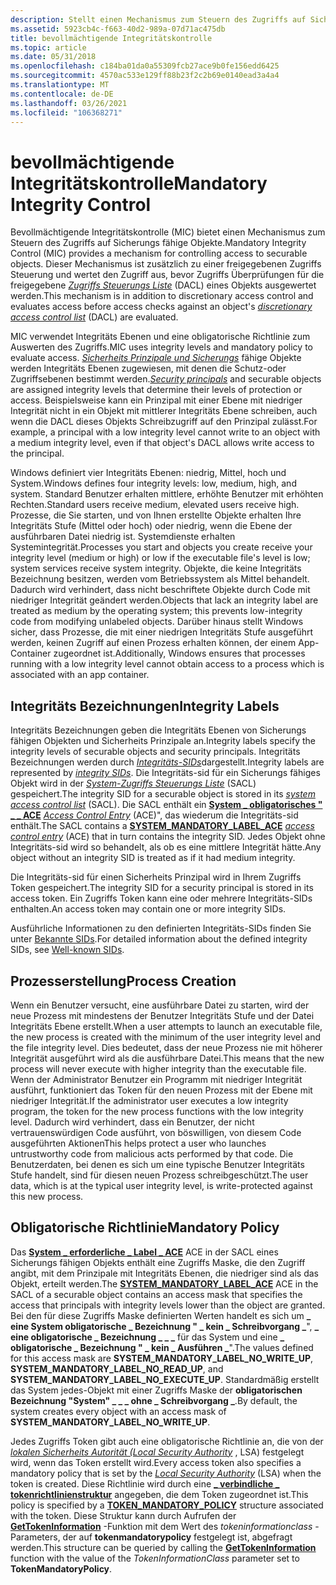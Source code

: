 ```yaml
---
description: Stellt einen Mechanismus zum Steuern des Zugriffs auf Sicherungs fähige Objekte bereit.
ms.assetid: 5923cb4c-f663-40d2-989a-07d71ac475db
title: bevollmächtigende Integritätskontrolle
ms.topic: article
ms.date: 05/31/2018
ms.openlocfilehash: c184ba01da0a55309fcb27ace9b0fe156edd6425
ms.sourcegitcommit: 4570ac533e129ff88b23f2c2b69e0140ead3a4a4
ms.translationtype: MT
ms.contentlocale: de-DE
ms.lasthandoff: 03/26/2021
ms.locfileid: "106368271"
---
```

# <a name="mandatory-integrity-control"></a><span data-ttu-id="d6bc3-103">bevollmächtigende Integritätskontrolle</span><span class="sxs-lookup"><span data-stu-id="d6bc3-103">Mandatory Integrity Control</span></span>

<span data-ttu-id="d6bc3-104">Bevollmächtigende Integritätskontrolle (MIC) bietet einen Mechanismus zum Steuern des Zugriffs auf Sicherungs fähige Objekte.</span><span class="sxs-lookup"><span data-stu-id="d6bc3-104">Mandatory Integrity Control (MIC) provides a mechanism for controlling access to securable objects.</span></span> <span data-ttu-id="d6bc3-105">Dieser Mechanismus ist zusätzlich zu einer freigegebenen Zugriffs Steuerung und wertet den Zugriff aus, bevor Zugriffs Überprüfungen für die freigegebene [*Zugriffs Steuerungs Liste*](/windows/desktop/SecGloss/d-gly) (DACL) eines Objekts ausgewertet werden.</span><span class="sxs-lookup"><span data-stu-id="d6bc3-105">This mechanism is in addition to discretionary access control and evaluates access before access checks against an object's [*discretionary access control list*](/windows/desktop/SecGloss/d-gly) (DACL) are evaluated.</span></span>

<span data-ttu-id="d6bc3-106">MIC verwendet Integritäts Ebenen und eine obligatorische Richtlinie zum Auswerten des Zugriffs.</span><span class="sxs-lookup"><span data-stu-id="d6bc3-106">MIC uses integrity levels and mandatory policy to evaluate access.</span></span> <span data-ttu-id="d6bc3-107">[*Sicherheits Prinzipale und Sicherungs*](/windows/desktop/SecGloss/s-gly) fähige Objekte werden Integritäts Ebenen zugewiesen, mit denen die Schutz-oder Zugriffsebenen bestimmt werden.</span><span class="sxs-lookup"><span data-stu-id="d6bc3-107">[*Security principals*](/windows/desktop/SecGloss/s-gly) and securable objects are assigned integrity levels that determine their levels of protection or access.</span></span> <span data-ttu-id="d6bc3-108">Beispielsweise kann ein Prinzipal mit einer Ebene mit niedriger Integrität nicht in ein Objekt mit mittlerer Integritäts Ebene schreiben, auch wenn die DACL dieses Objekts Schreibzugriff auf den Prinzipal zulässt.</span><span class="sxs-lookup"><span data-stu-id="d6bc3-108">For example, a principal with a low integrity level cannot write to an object with a medium integrity level, even if that object's DACL allows write access to the principal.</span></span>

<span data-ttu-id="d6bc3-109">Windows definiert vier Integritäts Ebenen: niedrig, Mittel, hoch und System.</span><span class="sxs-lookup"><span data-stu-id="d6bc3-109">Windows defines four integrity levels: low, medium, high, and system.</span></span> <span data-ttu-id="d6bc3-110">Standard Benutzer erhalten mittlere, erhöhte Benutzer mit erhöhten Rechten.</span><span class="sxs-lookup"><span data-stu-id="d6bc3-110">Standard users receive medium, elevated users receive high.</span></span> <span data-ttu-id="d6bc3-111">Prozesse, die Sie starten, und von Ihnen erstellte Objekte erhalten Ihre Integritäts Stufe (Mittel oder hoch) oder niedrig, wenn die Ebene der ausführbaren Datei niedrig ist. Systemdienste erhalten Systemintegrität.</span><span class="sxs-lookup"><span data-stu-id="d6bc3-111">Processes you start and objects you create receive your integrity level (medium or high) or low if the executable file's level is low; system services receive system integrity.</span></span> <span data-ttu-id="d6bc3-112">Objekte, die keine Integritäts Bezeichnung besitzen, werden vom Betriebssystem als Mittel behandelt. Dadurch wird verhindert, dass nicht beschriftete Objekte durch Code mit niedriger Integrität geändert werden.</span><span class="sxs-lookup"><span data-stu-id="d6bc3-112">Objects that lack an integrity label are treated as medium by the operating system; this prevents low-integrity code from modifying unlabeled objects.</span></span> <span data-ttu-id="d6bc3-113">Darüber hinaus stellt Windows sicher, dass Prozesse, die mit einer niedrigen Integritäts Stufe ausgeführt werden, keinen Zugriff auf einen Prozess erhalten können, der einem App-Container zugeordnet ist.</span><span class="sxs-lookup"><span data-stu-id="d6bc3-113">Additionally, Windows ensures that processes running with a low integrity level cannot obtain access to a process which is associated with an app container.</span></span>

## <a name="integrity-labels"></a><span data-ttu-id="d6bc3-114">Integritäts Bezeichnungen</span><span class="sxs-lookup"><span data-stu-id="d6bc3-114">Integrity Labels</span></span>

<span data-ttu-id="d6bc3-115">Integritäts Bezeichnungen geben die Integritäts Ebenen von Sicherungs fähigen Objekten und Sicherheits Prinzipale an.</span><span class="sxs-lookup"><span data-stu-id="d6bc3-115">Integrity labels specify the integrity levels of securable objects and security principals.</span></span> <span data-ttu-id="d6bc3-116">Integritäts Bezeichnungen werden durch [*Integritäts-SIDs*](/windows/desktop/SecGloss/i-gly)dargestellt.</span><span class="sxs-lookup"><span data-stu-id="d6bc3-116">Integrity labels are represented by [*integrity SIDs*](/windows/desktop/SecGloss/i-gly).</span></span> <span data-ttu-id="d6bc3-117">Die Integritäts-sid für ein Sicherungs fähiges Objekt wird in der [*System-Zugriffs Steuerungs Liste*](/windows/desktop/SecGloss/s-gly) (SACL) gespeichert.</span><span class="sxs-lookup"><span data-stu-id="d6bc3-117">The integrity SID for a securable object is stored in its [*system access control list*](/windows/desktop/SecGloss/s-gly) (SACL).</span></span> <span data-ttu-id="d6bc3-118">Die SACL enthält ein [**System \_ obligatorisches " \_ \_ ACE**](/windows/desktop/api/Winnt/ns-winnt-system_mandatory_label_ace) [*Access Control Entry*](/windows/desktop/SecGloss/a-gly) (ACE)", das wiederum die Integritäts-sid enthält.</span><span class="sxs-lookup"><span data-stu-id="d6bc3-118">The SACL contains a [**SYSTEM\_MANDATORY\_LABEL\_ACE**](/windows/desktop/api/Winnt/ns-winnt-system_mandatory_label_ace) [*access control entry*](/windows/desktop/SecGloss/a-gly) (ACE) that in turn contains the integrity SID.</span></span> <span data-ttu-id="d6bc3-119">Jedes Objekt ohne Integritäts-sid wird so behandelt, als ob es eine mittlere Integrität hätte.</span><span class="sxs-lookup"><span data-stu-id="d6bc3-119">Any object without an integrity SID is treated as if it had medium integrity.</span></span>

<span data-ttu-id="d6bc3-120">Die Integritäts-sid für einen Sicherheits Prinzipal wird in Ihrem Zugriffs Token gespeichert.</span><span class="sxs-lookup"><span data-stu-id="d6bc3-120">The integrity SID for a security principal is stored in its access token.</span></span> <span data-ttu-id="d6bc3-121">Ein Zugriffs Token kann eine oder mehrere Integritäts-SIDs enthalten.</span><span class="sxs-lookup"><span data-stu-id="d6bc3-121">An access token may contain one or more integrity SIDs.</span></span>

<span data-ttu-id="d6bc3-122">Ausführliche Informationen zu den definierten Integritäts-SIDs finden Sie unter [Bekannte SIDs](well-known-sids.md).</span><span class="sxs-lookup"><span data-stu-id="d6bc3-122">For detailed information about the defined integrity SIDs, see [Well-known SIDs](well-known-sids.md).</span></span>

## <a name="process-creation"></a><span data-ttu-id="d6bc3-123">Prozesserstellung</span><span class="sxs-lookup"><span data-stu-id="d6bc3-123">Process Creation</span></span>

<span data-ttu-id="d6bc3-124">Wenn ein Benutzer versucht, eine ausführbare Datei zu starten, wird der neue Prozess mit mindestens der Benutzer Integritäts Stufe und der Datei Integritäts Ebene erstellt.</span><span class="sxs-lookup"><span data-stu-id="d6bc3-124">When a user attempts to launch an executable file, the new process is created with the minimum of the user integrity level and the file integrity level.</span></span> <span data-ttu-id="d6bc3-125">Dies bedeutet, dass der neue Prozess nie mit höherer Integrität ausgeführt wird als die ausführbare Datei.</span><span class="sxs-lookup"><span data-stu-id="d6bc3-125">This means that the new process will never execute with higher integrity than the executable file.</span></span> <span data-ttu-id="d6bc3-126">Wenn der Administrator Benutzer ein Programm mit niedriger Integrität ausführt, funktioniert das Token für den neuen Prozess mit der Ebene mit niedriger Integrität.</span><span class="sxs-lookup"><span data-stu-id="d6bc3-126">If the administrator user executes a low integrity program, the token for the new process functions with the low integrity level.</span></span> <span data-ttu-id="d6bc3-127">Dadurch wird verhindert, dass ein Benutzer, der nicht vertrauenswürdigen Code ausführt, von böswilligen, von diesem Code ausgeführten Aktionen</span><span class="sxs-lookup"><span data-stu-id="d6bc3-127">This helps protect a user who launches untrustworthy code from malicious acts performed by that code.</span></span> <span data-ttu-id="d6bc3-128">Die Benutzerdaten, bei denen es sich um eine typische Benutzer Integritäts Stufe handelt, sind für diesen neuen Prozess schreibgeschützt.</span><span class="sxs-lookup"><span data-stu-id="d6bc3-128">The user data, which is at the typical user integrity level, is write-protected against this new process.</span></span>

## <a name="mandatory-policy"></a><span data-ttu-id="d6bc3-129">Obligatorische Richtlinie</span><span class="sxs-lookup"><span data-stu-id="d6bc3-129">Mandatory Policy</span></span>

<span data-ttu-id="d6bc3-130">Das [**System \_ erforderliche \_ Label \_ ACE**](/windows/desktop/api/Winnt/ns-winnt-system_mandatory_label_ace) ACE in der SACL eines Sicherungs fähigen Objekts enthält eine Zugriffs Maske, die den Zugriff angibt, mit dem Prinzipale mit Integritäts Ebenen, die niedriger sind als das Objekt, erteilt werden.</span><span class="sxs-lookup"><span data-stu-id="d6bc3-130">The [**SYSTEM\_MANDATORY\_LABEL\_ACE**](/windows/desktop/api/Winnt/ns-winnt-system_mandatory_label_ace) ACE in the SACL of a securable object contains an access mask that specifies the access that principals with integrity levels lower than the object are granted.</span></span> <span data-ttu-id="d6bc3-131">Bei den für diese Zugriffs Maske definierten Werten handelt es sich um **\_ eine System obligatorische \_ Bezeichnung " \_ kein \_ Schreibvorgang \_**", **\_ eine obligatorische \_ Bezeichnung \_ \_ \_** für das System und eine **\_ obligatorische \_ Bezeichnung " \_ kein \_ Ausführen \_**".</span><span class="sxs-lookup"><span data-stu-id="d6bc3-131">The values defined for this access mask are **SYSTEM\_MANDATORY\_LABEL\_NO\_WRITE\_UP**, **SYSTEM\_MANDATORY\_LABEL\_NO\_READ\_UP**, and **SYSTEM\_MANDATORY\_LABEL\_NO\_EXECUTE\_UP**.</span></span> <span data-ttu-id="d6bc3-132">Standardmäßig erstellt das System jedes-Objekt mit einer Zugriffs Maske der **obligatorischen Bezeichnung "System" \_ \_ \_ ohne \_ Schreibvorgang \_**.</span><span class="sxs-lookup"><span data-stu-id="d6bc3-132">By default, the system creates every object with an access mask of **SYSTEM\_MANDATORY\_LABEL\_NO\_WRITE\_UP**.</span></span>

<span data-ttu-id="d6bc3-133">Jedes Zugriffs Token gibt auch eine obligatorische Richtlinie an, die von der [*lokalen Sicherheits Autorität (Local Security Authority*](/windows/desktop/SecGloss/l-gly) , LSA) festgelegt wird, wenn das Token erstellt wird.</span><span class="sxs-lookup"><span data-stu-id="d6bc3-133">Every access token also specifies a mandatory policy that is set by the [*Local Security Authority*](/windows/desktop/SecGloss/l-gly) (LSA) when the token is created.</span></span> <span data-ttu-id="d6bc3-134">Diese Richtlinie wird durch eine [**\_ verbindliche \_ tokenrichtlinienstruktur**](/windows/desktop/api/Winnt/ns-winnt-token_mandatory_policy) angegeben, die dem Token zugeordnet ist.</span><span class="sxs-lookup"><span data-stu-id="d6bc3-134">This policy is specified by a [**TOKEN\_MANDATORY\_POLICY**](/windows/desktop/api/Winnt/ns-winnt-token_mandatory_policy) structure associated with the token.</span></span> <span data-ttu-id="d6bc3-135">Diese Struktur kann durch Aufrufen der [**GetTokenInformation**](/windows/win32/api/securitybaseapi/nf-securitybaseapi-gettokeninformation) -Funktion mit dem Wert des *tokeninformationclass* -Parameters, der auf **tokenmandatorypolicy** festgelegt ist, abgefragt werden.</span><span class="sxs-lookup"><span data-stu-id="d6bc3-135">This structure can be queried by calling the [**GetTokenInformation**](/windows/win32/api/securitybaseapi/nf-securitybaseapi-gettokeninformation) function with the value of the *TokenInformationClass* parameter set to **TokenMandatoryPolicy**.</span></span>

 

 
